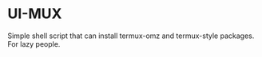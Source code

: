 # UI-MUX
Simple shell script that can install termux-omz and termux-style packages. For lazy people.
